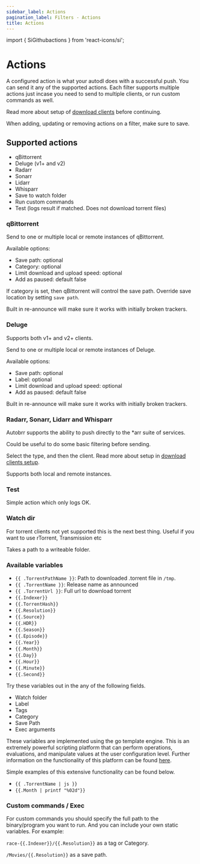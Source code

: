 ```yaml
---
sidebar_label: Actions
pagination_label: Filters - Actions
title: Actions
---
```


import { SiGithubactions } from 'react-icons/si';

# Actions <SiGithubactions />

A configured action is what your autodl does with a successful push. You can send it any of the supported actions. Each filter supports multiple actions just incase you need to send to multiple clients, or run custom commands as well.

Read more about setup of [download clients](/configuration/download-clients) before continuing.

When adding, updating or removing actions on a filter, make sure to save.

## Supported actions

* qBittorrent
* Deluge (v1+ and v2)
* Radarr
* Sonarr
* Lidarr
* Whisparr
* Save to watch folder
* Run custom commands
* Test (logs result if matched. Does not download torrent files)

### qBittorrent

Send to one or multiple local or remote instances of qBittorrent.

Available options:

* Save path: optional
* Category: optional
* Limit download and upload speed: optional
* Add as paused: default false

If category is set, then qBittorrent will control the save path. Override save location by setting `save path`.

Built in re-announce will make sure it works with initially broken trackers.

### Deluge

Supports both v1+ and v2+ clients.

Send to one or multiple local or remote instances of Deluge.

Available options:

* Save path: optional
* Label: optional
* Limit download and upload speed: optional
* Add as paused: default false

Built in re-announce will make sure it works with initially broken trackers.

### Radarr, Sonarr, Lidarr and Whisparr

Autobrr supports the ability to push directly to the *arr suite of services.

Could be useful to do some basic filtering before sending.

Select the type, and then the client. Read more about setup in [download clients setup](/configuration/download-clients).

Supports both local and remote instances.

### Test

Simple action which only logs OK.

### Watch dir

For torrent clients not yet supported this is the next best thing. Useful if you want to use rTorrent, Transmission etc

Takes a path to a writeable folder.

### Available variables

* `{{ .TorrentPathName }}`: Path to downloaded .torrent file in `/tmp`.
* `{{ .TorrentName }}`: Release name as announced
* `{{ .TorrentUrl }}`: Full url to download torrent
* `{{.Indexer}}`
* `{{.TorrentHash}}`
* `{{.Resolution}}`
* `{{.Source}}`
* `{{.HDR}}`
* `{{.Season}}`
* `{{.Episode}}`
* `{{.Year}}`
* `{{.Month}}`
* `{{.Day}}`
* `{{.Hour}}`
* `{{.Minute}}`
* `{{.Second}}`

Try these variables out in the any of the following fields.

* Watch folder
* Label
* Tags
* Category
* Save Path
* Exec arguments

These variables are implemented using the go template engine. This is an extremely powerful scripting platform that can perform operations, evaluations, and manipulate values at the user configuration level. Further information on the functionality of this platform can be found [here](https://pkg.go.dev/text/template).

Simple examples of this extensive functionality can be found below.

* `{{ .TorrentName | js }}`
* `{{.Month | printf "%02d"}}`

### Custom commands / Exec

For custom commands you should specify the full path to the binary/program you want to run. And you can include your own static variables. For example:

`race-{{.Indexer}}/{{.Resolution}}` as a tag or Category.

`/Movies/{{.Resolution}}` as a save path.
